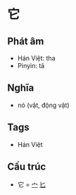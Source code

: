 # 它

## Phát âm
* Hán Việt: tha
* Pinyin: tā

## Nghĩa
* nó (vật, động vật)

## Tags
* Hán Việt

## Cấu trúc
* 它 = [宀](宀.md) [匕](匕.md)

<script>window.HANZI_FIELD='它';</script>